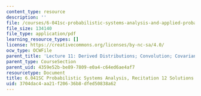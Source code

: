 ```yaml
---
content_type: resource
description: ''
file: /courses/6-041sc-probabilistic-systems-analysis-and-applied-probability-fall-2013/3704dac4aa21f20636b8dfed50838a62_MIT6_041SCF13_rec12_sol.pdf
file_size: 134140
file_type: application/pdf
learning_resource_types: []
license: https://creativecommons.org/licenses/by-nc-sa/4.0/
ocw_type: OCWFile
parent_title: 'Lecture 11: Derived Distributions; Convolution; Covariance and Correlation'
parent_type: CourseSection
parent_uid: 4359e52b-be89-7809-e0a4-c64ed6ae4af7
resourcetype: Document
title: 6.041SC Probabilistic Systems Analysis, Recitation 12 Solutions
uid: 3704dac4-aa21-f206-36b8-dfed50838a62
---
```


